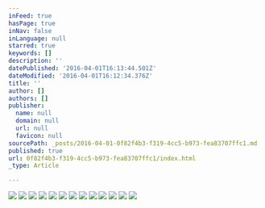 ```yaml
---
inFeed: true
hasPage: true
inNav: false
inLanguage: null
starred: true
keywords: []
description: ''
datePublished: '2016-04-01T16:13:44.501Z'
dateModified: '2016-04-01T16:12:34.376Z'
title: ''
author: []
authors: []
publisher:
  name: null
  domain: null
  url: null
  favicon: null
sourcePath: _posts/2016-04-01-0f82f4b3-f319-4cc5-b973-fea83707ffc1.md
published: true
url: 0f82f4b3-f319-4cc5-b973-fea83707ffc1/index.html
_type: Article

---
```

![](https://the-grid-user-content.s3-us-west-2.amazonaws.com/8d29a77b-5142-493e-9ba3-6fbc3bd74755.jpg)
![](https://the-grid-user-content.s3-us-west-2.amazonaws.com/9c62f492-c68a-4984-89a5-9f7d6383bc29.jpg)
![](https://the-grid-user-content.s3-us-west-2.amazonaws.com/aa4358f4-0caf-4ab1-a24f-c32cf5f5a64c.jpg)
![](https://the-grid-user-content.s3-us-west-2.amazonaws.com/0a7830b2-940c-4be5-9d77-35e4dc18bd5f.jpg)
![](https://the-grid-user-content.s3-us-west-2.amazonaws.com/6307e104-4f64-42f9-8740-ec3d4ed88846.jpg)
![](https://the-grid-user-content.s3-us-west-2.amazonaws.com/25ee21ca-913b-4a3f-8674-5fdb3c0952a9.jpg)
![](https://the-grid-user-content.s3-us-west-2.amazonaws.com/d3b1cbba-4dbe-4f8e-bc6b-c63a1aca9c5d.jpg)
![](https://the-grid-user-content.s3-us-west-2.amazonaws.com/18dd32ac-1490-4c8f-b72d-09aeadcfe849.jpg)
![](https://the-grid-user-content.s3-us-west-2.amazonaws.com/93043a8d-f85c-4bae-922e-dc5766ef7a5f.jpg)
![](https://the-grid-user-content.s3-us-west-2.amazonaws.com/20627ccd-c39d-4d15-9d48-d871a995b7b7.jpg)
![](https://the-grid-user-content.s3-us-west-2.amazonaws.com/0d9b2dc8-a728-406d-a091-d2dd47c018b4.jpg)
![](https://the-grid-user-content.s3-us-west-2.amazonaws.com/1f11fb87-c094-4570-8547-268bf669f211.jpg)
![](https://the-grid-user-content.s3-us-west-2.amazonaws.com/d965c804-9df2-49ea-add1-87012be14a07.jpg)